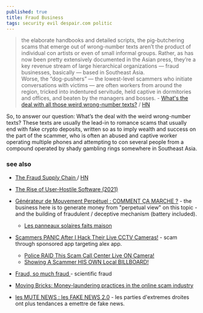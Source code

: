 ```yaml
---
published: true
title: Fraud Business
tags: security evil despair.com politic
---
```

> the elaborate handbooks and detailed scripts, the pig-butchering scams that emerge out of wrong-number texts aren’t the product of individual con artists or even of small informal groups. Rather, as has now been pretty extensively documented in the Asian press, they’re a key revenue stream of large hierarchical organizations — fraud businesses, basically — based in Southeast Asia.   
> Worse, the “dog-pushers” — the lowest-level scammers who initiate conversations with victims — are often workers from around the region, tricked into indentured servitude, held captive in dormitories and offices, and beaten by the managers and bosses. - [What's the deal with all those weird wrong-number texts?](https://maxread.substack.com/p/whats-the-deal-with-all-those-weird) / [HN](https://news.ycombinator.com/item?id=31949731)

So, to answer our question: What’s the deal with the weird wrong-number texts? These texts are usually the lead-in to romance scams that usually end with fake crypto deposits, written so as to imply wealth and success on the part of the scammer, who is often an abused and captive worker operating multiple phones and attempting to con several people from a compound operated by shady gambling rings somewhere in Southeast Asia.

### see also
- [The Fraud Supply Chain ](https://bam.kalzumeus.com/archive/the-fraud-supply-chain/) / [HN](https://news.ycombinator.com/item?id=29437712)
- [	The Rise of User-Hostile Software (2021) ](https://news.ycombinator.com/item?id=34108692)
- [Générateur de Mouvement Perpétuel : COMMENT ÇA MARCHE ?](https://youtu.be/LaMdiz2e-6k?feature=shared&t=451) - the business here is to generate money from "perpetual view" on this topic - and the building of fraudulent / deceptive mechanism (battery included).
	- [Les panneaux solaires faits maison](https://www.youtube.com/watch?v=M1-fraZ35d8)
- [Scammers PANIC After I Hack Their Live CCTV Cameras!](https://www.youtube.com/watch?v=58JqGuclqng) - scam through sponsored app targeting alex app.
	- [Police RAID This Scam Call Center Live ON Camera!](https://www.youtube.com/watch?v=ewg_xdR0_Vw)
	- [Showing A Scammer HIS OWN Local BILLBOARD!](https://www.youtube.com/watch?v=jjukOD4f32U)
- [Fraud, so much fraud ](https://news.ycombinator.com/item?id=41672599) - scientific fraud
- [Moving Bricks: Money-laundering practices in the online scam industry](https://news.ycombinator.com/item?id=41669934)

- [les MUTE NEWS : les FAKE NEWS 2.0](https://www.youtube.com/watch?v=KDIocZ5Pp3k) - les parties d'extremes droites ont plus tendances a emettre de fake news.

